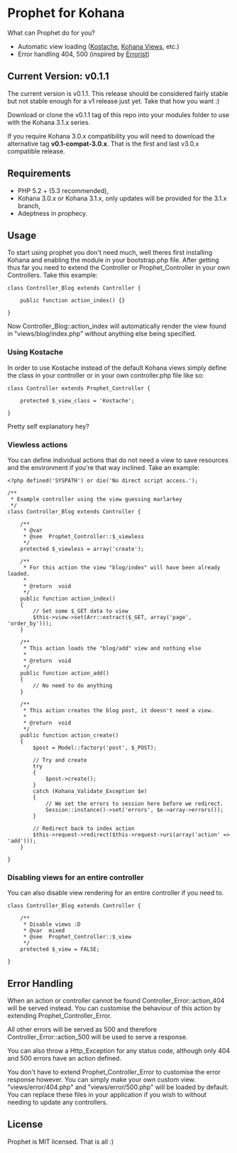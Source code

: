 # Prophet for Kohana

What can Prophet do for you?

*   Automatic view loading ([Kostache][], [Kohana Views][], etc.)
*   Error handling 404, 500 (inspired by [Errorist][])

[Kostache]: https://github.com/zombor/KOstache
[Kohana Views]: http://kohanaframework.org/guide/kohana/mvc/views
[Errorist]: https://github.com/ThePixelDeveloper/kohana-bits-and-bobs/tree/master/modules/errorist

## Current Version: v0.1.1

The current version is v0.1.1. This release should be considered
fairly stable but not stable enough for a v1 release just yet.
Take that how you want :)

Download or clone the v0.1.1 tag of this repo into your modules 
folder to use with the Kohana 3.1.x series.

If you require Kohana 3.0.x compatibility you will need to
download the alternative tag **v0.1-compat-3.0.x**. That is the
first and last v3.0.x compatible release.

## Requirements

*   PHP 5.2 + (5.3 recommended),
*   Kohana 3.0.x or Kohana 3.1.x, only updates will be provided
    for the 3.1.x branch,
*   Adeptness in prophecy.

## Usage

To start using prophet you don't need much, well theres first
installing Kohana and enabling the module in your bootstrap.php 
file. After getting thus far you need to extend the 
Controller or Prophet_Controller in your own Controllers. Take 
this example:

    class Controller_Blog extends Controller {
        
        public function action_index() {}
        
    }

Now Controller_Blog::action_index will automatically render the
view found in "views/blog/index.php" without anything else being
specified.

### Using Kostache

In order to use Kostache instead of the default Kohana views
simply define the class in your controller or in your own
controller.php file like so:

    class Controller extends Prophet_Controller {
        
        protected $_view_class = 'Kostache';
        
    }
    
Pretty self explanatory hey?

### Viewless actions

You can define individual actions that do not need a view to
save resources and the environment if you're that way
inclined. Take an example:

    <?php defined('SYSPATH') or die('No direct script access.');

    /**
     * Example controller using the view guessing marlarkey
     */
    class Controller_Blog extends Controller {

        /**
         * @var
         * @see  Prophet_Controller::$_viewless
         */
        protected $_viewless = array('create');

        /**
         * For this action the view "blog/index" will have been already loaded.
         *
         * @return  void
         */
        public function action_index()
        {
            // Set some $_GET data to view
            $this->view->set(Arr::extract($_GET, array('page', 'order_by')));
        }

        /**
         * This action loads the "blog/add" view and nothing else
         *
         * @return  void
         */
        public function action_add()
        {
            // No need to do anything
        }

        /**
         * This action creates the blog post, it doesn't need a view.
         *
         * @return  void
         */
        public function action_create()
        {
            $post = Model::factory('post', $_POST);

            // Try and create
            try
            {
                $post->create();
            }
            catch (Kohana_Validate_Exception $e)
            {
                // We set the errors to session here before we redirect.
                Session::instance()->set('errors', $e->array->errors());
            }

            // Redirect back to index action
            $this->request->redirect($this->request->uri(array('action' => 'add')));
        }

    }
    
### Disabling views for an entire controller

You can also disable view rendering for an entire controller if
you need to.

    class Controller_Blog extends Controller {
    
        /**
         * Disable views :D
         * @var  mixed
         * @see  Prophet_Controller::$_view
         */
        protected $_view = FALSE;
    
    }
    
## Error Handling

When an action or controller cannot be found
Controller_Error::action_404 will be served instead. You can
customise the behaviour of this action by extending
Prophet_Controller_Error.

All other errors will be served as 500 and therefore
Controller_Error::action_500 will be used to serve a response.

You can also throw a Http_Exception for any status code,
although only 404 and 500 errors have an action defined.

You don't have to extend Prophet_Controller_Error to customise
the error response however. You can simply make your own custom
view. "views/error/404.php" and "views/error/500.php" will
be loaded by default. You can replace these files in your
application if you wish to without needing to update any
controllers.

## License

Prophet is MIT licensed. That is all :)
